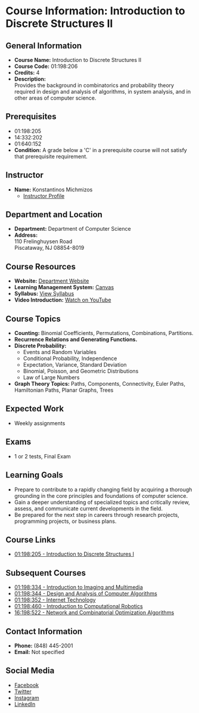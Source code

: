 # Course Information: Introduction to Discrete Structures II

## General Information
- **Course Name:** Introduction to Discrete Structures II  
- **Course Code:** 01:198:206  
- **Credits:** 4  
- **Description:**  
  Provides the background in combinatorics and probability theory required in design and analysis of algorithms, in system analysis, and in other areas of computer science.  

## Prerequisites
- 01:198:205  
- 14:332:202  
- 01:640:152  
- **Condition:** A grade below a 'C' in a prerequisite course will not satisfy that prerequisite requirement.

## Instructor
- **Name:** Konstantinos Michmizos  
  - [Instructor Profile](https://www.cs.rutgers.edu/people/professors/details/konstantinos-michmizos)  

## Department and Location
- **Department:** Department of Computer Science  
- **Address:**  
  110 Frelinghuysen Road  
  Piscataway, NJ 08854-8019  

## Course Resources
- **Website:** [Department Website](https://www.cs.rutgers.edu/)  
- **Learning Management System:** [Canvas](https://rutgers.instructure.com/courses/104702)  
- **Syllabus:** [View Syllabus](https://rutgers.instructure.com/courses/104702/assignments/syllabus)  
- **Video Introduction:** [Watch on YouTube](https://youtu.be/sHacD6aDnbQ)  

## Course Topics
- **Counting:** Binomial Coefficients, Permutations, Combinations, Partitions.  
- **Recurrence Relations and Generating Functions.**  
- **Discrete Probability:**  
  - Events and Random Variables  
  - Conditional Probability, Independence  
  - Expectation, Variance, Standard Deviation  
  - Binomial, Poisson, and Geometric Distributions  
  - Law of Large Numbers  
- **Graph Theory Topics:** Paths, Components, Connectivity, Euler Paths, Hamiltonian Paths, Planar Graphs, Trees  

## Expected Work
- Weekly assignments  

## Exams
- 1 or 2 tests, Final Exam  

## Learning Goals
- Prepare to contribute to a rapidly changing field by acquiring a thorough grounding in the core principles and foundations of computer science.  
- Gain a deeper understanding of specialized topics and critically review, assess, and communicate current developments in the field.  
- Be prepared for the next step in careers through research projects, programming projects, or business plans.  

## Course Links
- [01:198:205 - Introduction to Discrete Structures I](https://www.cs.rutgers.edu/academics/undergraduate/course-synopses/course-details/01-198-205-introduction-to-discrete-structures-i)  

## Subsequent Courses
- [01:198:334 - Introduction to Imaging and Multimedia](https://www.cs.rutgers.edu/academics/undergraduate/course-synopses/course-details/01-198-334-introduction-to-imaging-and-multimedia)  
- [01:198:344 - Design and Analysis of Computer Algorithms](https://www.cs.rutgers.edu/academics/undergraduate/course-synopses/course-details/01-198-344-design-and-analysis-of-computer-algorithms)  
- [01:198:352 - Internet Technology](https://www.cs.rutgers.edu/academics/undergraduate/course-synopses/course-details/01-198-352-internet-technology)  
- [01:198:460 - Introduction to Computational Robotics](https://www.cs.rutgers.edu/academics/undergraduate/course-synopses/course-details/01-198-460-introduction-to-computational-robotics)  
- [16:198:522 - Network and Combinatorial Optimization Algorithms](https://www.cs.rutgers.edu/academics/graduate/m-s-program/course-synopses/course-details/16-198-522-network-and-combinatorial-optimization-algorithms)  

## Contact Information
- **Phone:** (848) 445-2001  
- **Email:** Not specified  

## Social Media
- [Facebook](https://www.facebook.com/RutgersUniversityComputerScience)  
- [Twitter](https://www.cs.rutgers.edu/@rutgerscs)  
- [Instagram](https://www.cs.rutgers.edu/@rutgerscomputerscience)  
- [LinkedIn](https://www.linkedin.com/school/rutgers-university-department-of-computer-science)  

